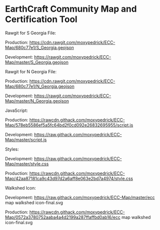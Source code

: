 # EarthCraft Community Map and Certification Tool

Rawgit for S Georgia File: 

Production: https://cdn.rawgit.com/moxypedrick/ECC-Map/680c77e1/S_Georgia.geojson

Development: https://rawgit.com/moxypedrick/ECC-Map/master/S_Georgia.geojson

Rawgit for N Georgia File: 

Production: https://cdn.rawgit.com/moxypedrick/ECC-Map/680c77e1/N_Georgia.geojson

Development: https://rawgit.com/moxypedrick/ECC-Map/master/N_Georgia.geojson

JavaScript: 

Production: https://rawcdn.githack.com/moxypedrick/ECC-Map/578eb5586ef5a5fc64bd2f0cd092e26832695955/script.js

Development: https://raw.githack.com/moxypedrick/ECC-Map/master/script.js

Styles:

Development: https://raw.githack.com/moxypedrick/ECC-Map/master/style.css

Production: https://rawcdn.githack.com/moxypedrick/ECC-Map/42aa87181ca9c43d97d2a6aff8e063e2bd7a4974/style.css

Walkshed Icon: 

Development: https://raw.githack.com/moxypedrick/ECC-Map/master/ecc map walkshed icon-final.svg

Production: https://rawcdn.githack.com/moxypedrick/ECC-Map/0572a3780752aaba4a4d2199a287ffaffbd0ab16/ecc map walkshed icon-final.svg

